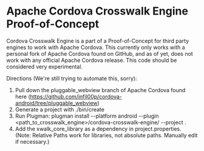 

Apache Cordova Crosswalk Engine Proof-of-Concept
===

Cordova Crosswalk Engine is a part of a Proof-of-Concept for 
third party engines to work with Apache Cordova.  This currently only works with a
personal fork of Apache Cordova found on GitHub, and as of yet, does not work with any
official Apache Cordova release.  This code should be considered very experimental.


Directions (We're still trying to automate this, sorry):
1. Pull down the pluggable_webview branch of Apache Cordova found here (https://github.com/infil00p/cordova-android/tree/pluggable_webview)
2. Generate a project with ./bin/create
3. Run Plugman: plugman install --platform android --plugin <path_to_crosswalk_engine>/cordova-crosswalk-engine/ --project .
4. Add the xwalk_core_library as a dependency in project.properties. (Note: Relative Paths work for libraries, not absolute paths.  Manually edit if necessary.)
